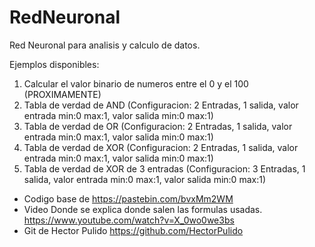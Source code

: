 # RedNeuronal

Red Neuronal para analisis y calculo de datos.


Ejemplos disponibles:
1) Calcular el valor binario de numeros entre el 0 y el 100 (PROXIMAMENTE)
2) Tabla de verdad de AND (Configuracion: 2 Entradas, 1 salida, valor entrada min:0 max:1, valor salida min:0 max:1) 
3) Tabla de verdad de OR (Configuracion: 2 Entradas, 1 salida, valor entrada min:0 max:1, valor salida min:0 max:1)
4) Tabla de verdad de XOR (Configuracion: 2 Entradas, 1 salida, valor entrada min:0 max:1, valor salida min:0 max:1)
5) Tabla de verdad de XOR de 3 entradas (Configuracion: 3 Entradas, 1 salida, valor entrada min:0 max:1, valor salida min:0 max:1)

- Codigo base de https://pastebin.com/bvxMm2WM
- Video Donde se explica donde salen las formulas usadas. https://www.youtube.com/watch?v=X_0wo0we3bs
- Git de Hector Pulido https://github.com/HectorPulido
